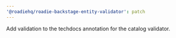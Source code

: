 ```yaml
---
'@roadiehq/roadie-backstage-entity-validator': patch
---
```


Add validation to the techdocs annotation for the catalog validator.
